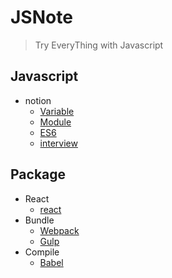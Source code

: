 # JSNote
> Try EveryThing with Javascript

## Javascript
- notion
	- [Variable](./js/variable.md)
	- [Module](./js/module.md)
	- [ES6](./js/ES6.md)
	- [interview](./js/frontend-interview.md)
## Package
- React
	- [react](./pkg/react.md)
- Bundle
	- [Webpack](./pkg/webpack.md)
	- [Gulp](./pkg/gulp.md)
- Compile
	- [Babel](./pkg/babel.md)
